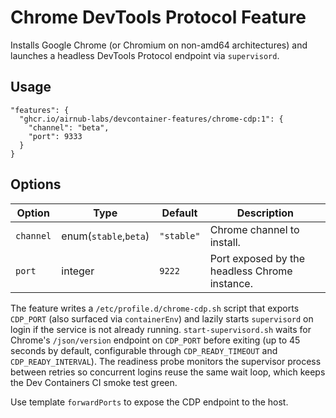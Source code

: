 # Chrome DevTools Protocol Feature

Installs Google Chrome (or Chromium on non-amd64 architectures) and launches a headless DevTools Protocol endpoint via `supervisord`.

## Usage

```jsonc
"features": {
  "ghcr.io/airnub-labs/devcontainer-features/chrome-cdp:1": {
    "channel": "beta",
    "port": 9333
  }
}
```

## Options

| Option | Type | Default | Description |
| --- | --- | --- | --- |
| `channel` | enum(`stable`,`beta`) | `"stable"` | Chrome channel to install. |
| `port` | integer | `9222` | Port exposed by the headless Chrome instance. |

The feature writes a `/etc/profile.d/chrome-cdp.sh` script that exports `CDP_PORT` (also surfaced via `containerEnv`) and lazily starts `supervisord` on login if the service is not already running. `start-supervisord.sh` waits for Chrome's `/json/version` endpoint on `CDP_PORT` before exiting (up to 45 seconds by default, configurable through `CDP_READY_TIMEOUT` and `CDP_READY_INTERVAL`). The readiness probe monitors the supervisor process between retries so concurrent logins reuse the same wait loop, which keeps the Dev Containers CI smoke test green.

Use template `forwardPorts` to expose the CDP endpoint to the host.

<!-- Trigger feature test workflow. -->
